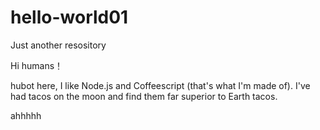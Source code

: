 # hello-world01
Just another resository

Hi humans！

hubot here, I like Node.js and Coffeescript (that's what I'm made of).
I've had tacos on the moon and find them far superior to Earth tacos.

ahhhhh
